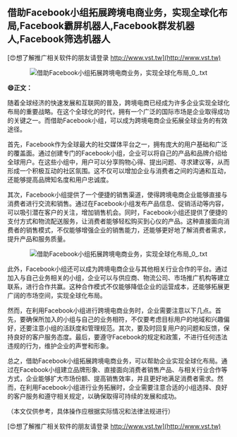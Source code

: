 ## **借助Facebook小组拓展跨境电商业务，实现全球化布局,Facebook霸屏机器人,Facebook群发机器人,Facebook筛选机器人**

[😍想了解推广相关软件的朋友请登录 http://www.vst.tw](http://www.vst.tw)

 <center><img src="https://vst.tw/MP4/tuiguang/png/1.png" alt="借助Facebook小组拓展跨境电商业务，实现全球化布局_0_.txt"></center>

**😄正文：**

随着全球经济的快速发展和互联网的普及，跨境电商已经成为许多企业实现全球化布局的重要战略。在这个全球化的时代，拥有一个广泛的国际市场是企业取得成功的关键之一。而借助Facebook小组，可以成为跨境电商企业拓展全球业务的有效途径。

首先，Facebook作为全球最大的社交媒体平台之一，拥有庞大的用户基础和广泛的覆盖面。通过创建专门的Facebook小组，企业可以将自己的产品和品牌介绍给全球用户。在这些小组中，用户可以分享购物心得、提出问题、寻求建议等，从而形成一个积极互动的社区氛围。这不仅可以增加企业与消费者之间的沟通和互动，还能够提高品牌知名度和用户忠诚度。

其次，Facebook小组提供了一个便捷的销售渠道，使得跨境电商企业能够直接与消费者进行交流和销售。通过在Facebook小组发布产品信息、促销活动等内容，可以吸引潜在客户的关注，增加销售机会。同时，Facebook小组还提供了便捷的支付方式和物流配送服务，让消费者能够轻松购买到心仪的产品。这种直接面向消费者的销售模式，不仅能够增强企业的销售能力，还能够更好地了解消费者需求，提升产品和服务质量。

 <center><img src="https://vst.tw/MP4/tuiguang/png/3.png" alt="借助Facebook小组拓展跨境电商业务，实现全球化布局_0_.txt"></center>

此外，Facebook小组还可以成为跨境电商企业与其他相关行业合作的平台。通过加入与自己业务相关的小组，企业可以与供应商、物流公司、市场推广机构等建立联系，进行合作共赢。这种合作模式不仅能够降低企业的运营成本，还能够拓展更广阔的市场空间，实现全球化布局。

然而，在利用Facebook小组进行跨境电商业务时，企业需要注意以下几点。首先，要确保所加入的小组与自己的业务相符，不仅要考虑目标用户的地域和兴趣偏好，还要注意小组的活跃度和管理规范。其次，要及时回复用户的问题和反馈，保持良好的客户服务态度。最后，要遵守Facebook的规定和政策，不进行任何违法违规的行为，维护企业的声誉和形象。

总之，借助Facebook小组拓展跨境电商业务，可以帮助企业实现全球化布局。通过在Facebook小组建立品牌形象、直接面向消费者销售产品、与相关行业合作等方式，企业能够扩大市场份额、提高销售效率，并且更好地满足消费者需求。然而，在利用Facebook小组进行业务拓展时，企业需要注意合适的小组选择、良好的客户服务和遵守相关规定，以确保取得可持续的发展和成功。

（本文仅供参考，具体操作应根据实际情况和法律法规进行）

[😍想了解推广相关软件的朋友请登录 http://www.vst.tw](http://www.vst.tw)



